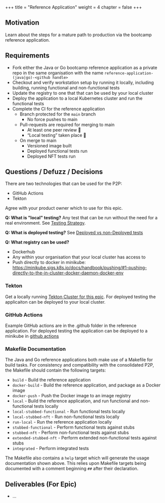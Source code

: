 +++
title = "Reference Application"
weight = 4
chapter = false
+++

## Motivation

Learn about the steps for a mature path to production via the bootcamp reference application.

## Requirements

* Fork either the Java or Go bootcamp reference application as a private repo in the same organisation with the name `reference-application-(java|go)-<github handle>`
* Checkout and verify workstation setup by running it locally, including building, running functional and non-functional tests 
* Update the registry to one that that can be used by your local cluster
* Deploy the application to a local Kubernetes cluster and run the functional tests 
* Complete the CI for the reference application
  * Branch protected for the `main` branch 
    * No force pushes to main
  * Pull-requests are required for merging to main
    * At least one peer review :eyes:
    * “Local testing” taken place :test_tube:
  * On merge to main
    * Versioned image built
    * Deployed functional tests run
    * Deployed NFT tests run


## Questions / Defuzz / Decisions

There are two technologies that can be used for the P2P:
* GitHub Actions
* Tekton

Agree with your product owner which to use for this epic.

**Q: What is "local" testing?** Any test that can be run without the need for a real environment. See [Testing Strategy](/core-p2p/testing-strategy/).

**Q: What is deployed testing?** See [Deployed vs non-Deployed tests](/core-p2p/testing-strategy/#deployed-vs-non-deployed-tests)

**Q: What registry can be used?**
* Dockerhub
* Any within your organisation that your local cluster has access to
* Push directly to docker in minikube: https://minikube.sigs.k8s.io/docs/handbook/pushing/#1-pushing-directly-to-the-in-cluster-docker-daemon-docker-env

### Tekton

Get a locally running [Tekton Cluster for this epic](/bootcamp/setup-and-access/epic-tekton/).
For deployed testing the applicaiton can be deployed to your local cluster.

### GitHub Actions

Example GitHub actions are in the .github folder in the reference application.
For deployed testing the application can be deployed to a minikube in [github actions](https://minikube.sigs.k8s.io/docs/tutorials/setup_minikube_in_github_actions/)

### Makefile Documentation

The Java and Go reference applications both make use of a Makefile for build tasks.  For consistency and compatibility 
with the consolidated P2P, the Makefile should contain the following targets:

* `build` - Build the reference application
* `docker-build` - Build the reference application, and package as a Docker image
* `docker-push` - Push the Docker image to an image registry
* `local` - Build the reference application, and run functional and non-functional tests locally
* `local-stubbed-functional` - Run functional tests locally
* `local-stubbed-nft` - Run non-functional tests locally
* `run-local` - Run the reference application locally
* `stubbed-functional` - Perform functional tests against stubs
* `stubbed-nft` - Perform non-functional tests against stubs
* `extended-stubbed-nft` - Perform extended non-functional tests against stubs
* `integrated` - Perform integrated tests

The Makefile also contains a `help` target which will generate the usage documentation shown above.  This relies upon 
Makefile targets being documented with a comment beginning `##` after their declaration.

## Deliverables (For Epic)

- ... 